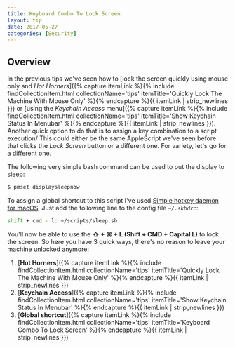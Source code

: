 ```yaml
---
title: Keyboard Combo To Lock Screen
layout: tip
date: 2017-05-27
categories: [Security]
---
```


## Overview
   In the previous tips we've seen how to [lock the screen quickly using mouse only and _Hot Horners_]({% capture itemLink %}{% include findCollectionItem.html collectionName='tips' itemTitle='Quickly Lock The Machine With Mouse Only' %}{% endcapture %}{{ itemLink | strip_newlines }}) or [using the _Keychain Access_ menu]({% capture itemLink %}{% include findCollectionItem.html collectionName='tips' itemTitle='Show Keychain Status In Menubar' %}{% endcapture %}{{ itemLink | strip_newlines }}). Another quick option to do that is to assign a key combination to a script execution/ This could either be the same AppleScript we've seen before that clicks the _Lock Screen_ button or a different one. For variety, let's go for a different one.

The following very simple bash command can be used to put the display to sleep:
```bash
$ pmset displaysleepnow
```


To assign a global shortcut to this script I've used [Simple hotkey daemon for macOS](https://github.com/koekeishiya/skhd). Just add the following line to the config file _```~/.skhdrc```_:
```bash
shift + cmd - l: ~/scripts/sleep.sh
````

You'll now be able to use the **⇧ +  ⌘ + L (Shift + CMD + Capital L)** to lock the screen. So here you have 3 quick ways, there's no reason to leave your machine unlocked anymore:

1. [**Hot Horners**]({% capture itemLink %}{% include findCollectionItem.html collectionName='tips' itemTitle='Quickly Lock The Machine With Mouse Only' %}{% endcapture %}{{ itemLink | strip_newlines }})
2. [**Keychain Access**]({% capture itemLink %}{% include findCollectionItem.html collectionName='tips' itemTitle='Show Keychain Status In Menubar' %}{% endcapture %}{{ itemLink | strip_newlines }})
3. [**Global shortcut**]({% capture itemLink %}{% include findCollectionItem.html collectionName='tips' itemTitle='Keyboard Combo To Lock Screen' %}{% endcapture %}{{ itemLink | strip_newlines }})
